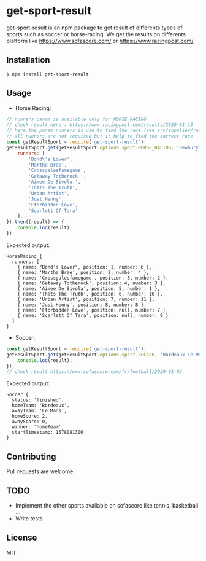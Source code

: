 # get-sport-result
get-sport-result is an npm package to get result of differents types of sports such as soccer or horse-racing.
We get the results on differents platform like https://www.sofascore.com/ or https://www.racingpost.com/

## Installation
```
$ npm install get-sport-result
```

## Usage
- Horse Racing:
```javascript
// runners param is available only for HORSE_RACING
// check result here : https://www.racingpost.com/results/2020-01-15
// here the param runners is use to find the race (see src/supplier/racingpost.js)
// all runners are not required but it help to find the correct race
const getResultSport = require('get-sport-result');
getResultSport.get(getResultSport.options.sport.HORSE_RACING, 'newbury', new Date('2020-01-15'), {
    runners: [
        'Bond\'s Lover',
        'Martha Brae',
        'Crossgalesfamegame',
        'Getaway Totherock ',
        'Aimee De Sivola ',
        'Thats The Truth',
        'Urban Artist',
        'Just Henny',
        'Fforbidden Love',
        'Scarlett Of Tara'
    ],
}).then((result) => {
    console.log(result);
});
```
Expected output:
```
HorseRacing {
  runners: [
    { name: "Bond's Lover", position: 1, number: 6 },
    { name: 'Martha Brae', position: 2, number: 4 },
    { name: 'Crossgalesfamegame', position: 3, number: 2 },
    { name: 'Getaway Totherock', position: 4, number: 3 },
    { name: 'Aimee De Sivola', position: 5, number: 1 },
    { name: 'Thats The Truth', position: 6, number: 10 },
    { name: 'Urban Artist', position: 7, number: 11 },
    { name: 'Just Henny', position: 8, number: 8 },
    { name: 'Fforbidden Love', position: null, number: 7 },
    { name: 'Scarlett Of Tara', position: null, number: 9 }
  ]
}
```

- Soccer:
```javascript
const getResultSport = require('get-sport-result');
getResultSport.get(getResultSport.options.sport.SOCCER, 'Bordeaux Le Mans', new Date('2020-01-03')).then((result) => {
    console.log(result);
});
// check result https://www.sofascore.com/fr/football/2020-01-03
```
Expected output:
```
Soccer {
  status: 'finished',
  homeTeam: 'Bordeaux',
  awayTeam: 'Le Mans',
  homeScore: 2,
  awayScore: 0,
  winner: 'homeTeam',
  startTimestamp: 1578081300
}
```

## Contributing
Pull requests are welcome.

## TODO
- Implement the other sports available on sofascore like tennis, basketball ...
- Write tests

## License
MIT